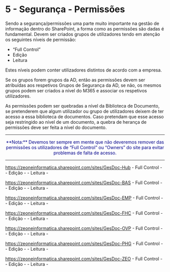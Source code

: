 # 5 - Segurança - Permissões

Sendo a segurança/permissões uma parte muito importante na gestão de informação dentro do SharePoint, a forma como as permissões são dadas é fundamental.
Devem ser criados grupos de utilizadores tendo em atenção os seguintes níveis de permissão:

- “Full Control”
-  Edição
- Leitura

Estes níveis podem conter utilizadores distintos de acordo com a empresa.

Se os grupos forem grupos da AD, então as permissões devem ser atribuídas aos respetivos Grupos de Segurança da AD, se não, os mesmos grupos podem ser criados a nível do M365 e associar os respetivos utilizadores. 

As permissões podem ser quebradas a nível da Biblioteca de Documento, se pretenderem que algum utilizador ou grupo de utilizadores deixem de ter acesso a essa biblioteca de documentos. Caso pretendam que esse acesso seja restringido ao nível de um documento, a quebra de herança de permissões deve ser feita a nível do documento.

---

<center> <p style="color:darkblue">**Nota:** Devemos ter sempre em mente que não deveremos remover das permissões os utilizadores de “Full Control” ou “Owners” do site para evitar problemas de falta de acesso. </center>

---

https://zeoneinformatica.sharepoint.com/sites/GesDoc-Hub
	- Full Control - 
	-  Edição - 
	- Leitura - 

https://zeoneinformatica.sharepoint.com/sites/GesDoc-BAS
	- Full Control - 
	-  Edição - 
	- Leitura - 

https://zeoneinformatica.sharepoint.com/sites/GesDoc-EMP
	- Full Control - 
	-  Edição - 
	- Leitura - 

https://zeoneinformatica.sharepoint.com/sites/GesDoc-FHC
	- Full Control - 
	-  Edição - 
	- Leitura - 

https://zeoneinformatica.sharepoint.com/sites/GesDoc-OVP
	- Full Control - 
	-  Edição - 
	- Leitura - 

https://zeoneinformatica.sharepoint.com/sites/GesDoc-PHG
	- Full Control - 
	-  Edição - 
	- Leitura - 

https://zeoneinformatica.sharepoint.com/sites/GesDoc-ZEO
	- Full Control - 
	-  Edição - 
	- Leitura - 
